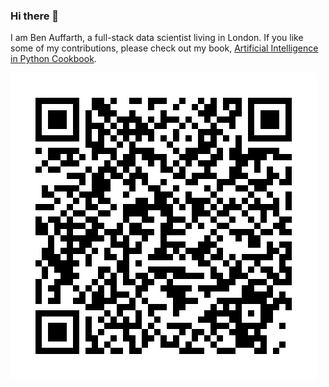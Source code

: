 ### Hi there 👋

I am Ben Auffarth, a full-stack data scientist living in London. If you like some of my contributions, please check out my book, [Artificial Intelligence in Python Cookbook](https://www.amazon.co.uk/Artificial-Intelligence-Python-Cookbook-next-generation/dp/1789133963?&linkCode=wey&tag=benman1-21).

![amazon](https://github.com/benman1/benman1/raw/main/amazon.png)

<!--
**benman1/benman1** is a ✨ _special_ ✨ repository because its `README.md` (this file) appears on your GitHub profile.

Here are some ideas to get you started:

- 🔭 I’m currently working on ...
- 🌱 I’m currently learning ...
- 👯 I’m looking to collaborate on ...
- 🤔 I’m looking for help with ...
- 💬 Ask me about ...
- 📫 How to reach me: ...
- 😄 Pronouns: ...
- ⚡ Fun fact: ...
-->
